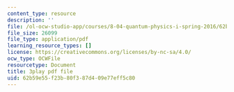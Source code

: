 ```yaml
---
content_type: resource
description: ''
file: /ol-ocw-studio-app/courses/8-04-quantum-physics-i-spring-2016/62b59e55f23b80f387d409e77eff5c80_ELBh60GU5yE.pdf
file_size: 26099
file_type: application/pdf
learning_resource_types: []
license: https://creativecommons.org/licenses/by-nc-sa/4.0/
ocw_type: OCWFile
resourcetype: Document
title: 3play pdf file
uid: 62b59e55-f23b-80f3-87d4-09e77eff5c80
---
```

